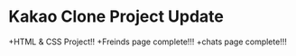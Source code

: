 # Kakao Clone Project Update

+HTML & CSS Project!!
+Freinds page complete!!!
+chats page complete!!!